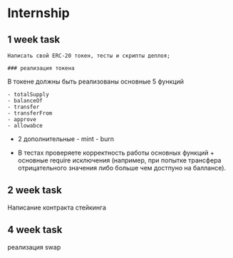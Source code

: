 # Internship


## 1 week task 
    Написать свой ERC-20 токен, тесты и скрипты деплоя;

    ### реализация токена 
  В токене должны быть реализованы основные 5 функций

    - totalSupply 
    - balanceOf
    - transfer
    - transferFrom
    - approve
    - allowabce
  
   + 2 дополнительные
    - mint
    - burn

   + В тестах проверяете корректность работы основных функций + основные require исключения (например, при попытке трансфера отрицательного значения либо больше чем достпуно на баллансе).

## 2 week task 
  Написание контракта стейкинга

## 4 week task 
  реализация swap


